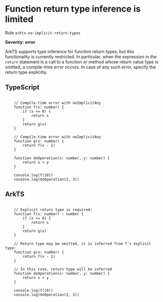 #  Function return type inference is limited

Rule ``arkts-no-implicit-return-types``

**Severity: error**

ArkTS supports type inference for function return types, but this functionality
is currently restricted. In particular, when the expression in the ``return``
statement is a call to a function or method whose return value type is omitted,
a compile-time error occurs. In case of any such error, specify the return type
explicitly.


## TypeScript


```

    // Compile-time error with noImplicitAny
    function f(x: number) {
        if (x <= 0) {
            return x
        }
        return g(x)
    }

    // Compile-time error with noImplicitAny
    function g(x: number) {
        return f(x - 1)
    }

    function doOperation(x: number, y: number) {
        return x + y
    }

    console.log(f(10))
    console.log(doOperation(2, 3))

```

## ArkTS


```

    // Explicit return type is required:
    function f(x: number) : number {
        if (x <= 0) {
            return x
        }
        return g(x)
    }

    // Return type may be omitted, it is inferred from f's explicit type:
    function g(x: number) {
        return f(x - 1)
    }

    // In this case, return type will be inferred
    function doOperation(x: number, y: number) {
        return x + y
    }

    console.log(f(10))
    console.log(doOperation(2, 3))

```


